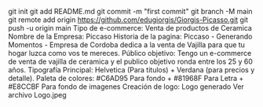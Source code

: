 git init
git add README.md
git commit -m "first commit"
git branch -M main
git remote add origin https://github.com/edugiorgis/Giorgis-Picasso.git
git push -u origin main
Tipo de e-commerce: Venta de productos de Ceramica
Nombre de la Empresa: Piccaso
Historia de la pagina: Piccaso - Generando Momentos - Empresa de Cordoba dedica a la venta de Vajilla para que tu hogar luzca como vos te mereces.
Público objetivo: Tengo un e-commerce de venta de vajilla de ceramica y el publico objetivo ronda entre los 25 y 60 años.
Tipografía Principal: Helvetica (Para titulos) + Verdana (para precios y detalle).
Paleta de colores: #C6AD95 Para fondo + #81968F Para Letra + #E8CCBF Para fondo de imagenes
Creación de logo: Logo generado Ver archivo Logo.jpeg